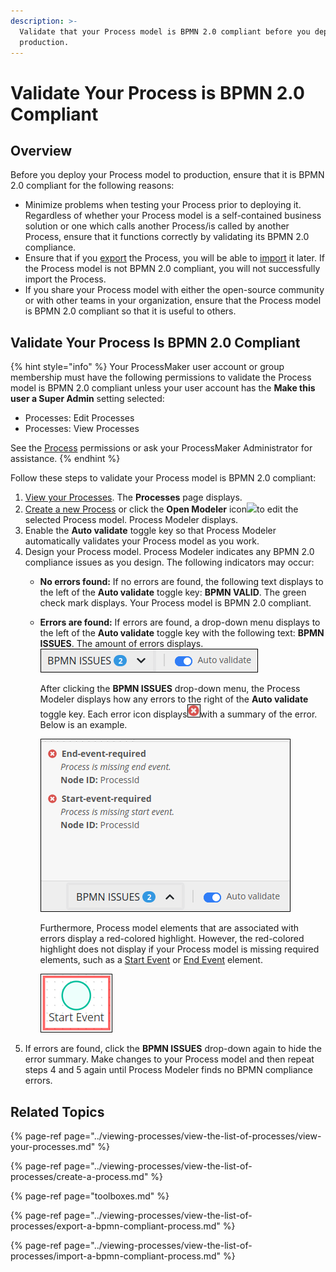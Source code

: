 ```yaml
---
description: >-
  Validate that your Process model is BPMN 2.0 compliant before you deploy it to
  production.
---
```


# Validate Your Process is BPMN 2.0 Compliant

## Overview

Before you deploy your Process model to production, ensure that it is BPMN 2.0 compliant for the following reasons:

* Minimize problems when testing your Process prior to deploying it. Regardless of whether your Process model is a self-contained business solution or one which calls another Process/is called by another Process, ensure that it functions correctly by validating its BPMN 2.0 compliance.
* Ensure that if you [export](../viewing-processes/view-the-list-of-processes/export-a-bpmn-compliant-process.md) the Process, you will be able to [import](../viewing-processes/view-the-list-of-processes/import-a-bpmn-compliant-process.md) it later. If the Process model is not BPMN 2.0 compliant, you will not successfully import the Process.
* If you share your Process model with either the open-source community or with other teams in your organization, ensure that the Process model is BPMN 2.0 compliant so that it is useful to others.

## Validate Your Process Is BPMN 2.0 Compliant

{% hint style="info" %}
Your ProcessMaker user account or group membership must have the following permissions to validate the Process model is BPMN 2.0 compliant unless your user account has the **Make this user a Super Admin** setting selected:

* Processes: Edit Processes
* Processes: View Processes

See the [Process](../../processmaker-administration/permission-descriptions-for-users-and-groups.md#processes) permissions or ask your ProcessMaker Administrator for assistance.
{% endhint %}

Follow these steps to validate your Process model is BPMN 2.0 compliant:

1. ​[View your Processes](https://processmaker.gitbook.io/processmaker-4-community/-LPblkrcFWowWJ6HZdhC/~/drafts/-LRhVZm0ddxDcGGdN5ZN/primary/designing-processes/viewing-processes/view-the-list-of-processes/view-your-processes#view-all-processes). The **Processes** page displays.
2. ​[Create a new Process](https://processmaker.gitbook.io/processmaker-4-community/-LPblkrcFWowWJ6HZdhC/~/edit/drafts/-LauIZVG_nBSIczT8ilV/designing-processes/viewing-processes/view-the-list-of-processes/create-a-process) or click the **Open Modeler** icon​![](https://firebasestorage.googleapis.com/v0/b/gitbook-28427.appspot.com/o/assets%2F-LJ0aNaVW1m7sNsxVJLV%2F-LVxYmCLNQNVkqtm90bQ%2F-LVxdCH6161DyA6JCRG-%2FOpen%20Modeler%20Edit%20icon%20Processes%20page%20-%20Processes.png?alt=media&token=75758d17-e403-418c-80e0-47ae2dca3c23)to edit the selected Process model. Process Modeler displays.
3. Enable the **Auto validate** toggle key so that Process Modeler automatically validates your Process model as you work.
4. Design your Process model. Process Modeler indicates any BPMN 2.0 compliance issues as you design. The following indicators may occur:
   * **No errors found:** If no errors are found, the following text displays to the left of the **Auto validate** toggle key: **BPMN VALID**. The green check mark displays. Your Process model is BPMN 2.0 compliant.
   * **Errors are found:** If errors are found, a drop-down menu displays to the left of the **Auto validate** toggle key with the following text: **BPMN ISSUES**. The amount of errors displays.  
     ![](../../.gitbook/assets/bpmn-with-problems-process-modeler-processes.png) 

     After clicking the **BPMN ISSUES** drop-down menu, the Process Modeler displays how any errors to the right of the **Auto validate** toggle key. Each error icon displays![](../../.gitbook/assets/validate-bpmn-problems-errors-process-modeler-processes.png)with a summary of the error. Below is an example.

     ![](../../.gitbook/assets/selection_011.png)

     Furthermore, Process model elements that are associated with errors display a red-colored highlight. However, the red-colored highlight does not display if your Process model is missing required elements, such as a [Start Event](model-your-process/process-modeling-element-descriptions.md#start-event) or [End Event](model-your-process/process-modeling-element-descriptions.md#end-event) element.

     ![](../../.gitbook/assets/validate-bpmn-problem-error-highlight-process-modeler-processes.png)
5. If errors are found, click the **BPMN ISSUES** drop-down again to hide the error summary. Make changes to your Process model and then repeat steps 4 and 5 again until Process Modeler finds no BPMN compliance errors.

## Related Topics

{% page-ref page="../viewing-processes/view-the-list-of-processes/view-your-processes.md" %}

{% page-ref page="../viewing-processes/view-the-list-of-processes/create-a-process.md" %}

{% page-ref page="toolboxes.md" %}

{% page-ref page="../viewing-processes/view-the-list-of-processes/export-a-bpmn-compliant-process.md" %}

{% page-ref page="../viewing-processes/view-the-list-of-processes/import-a-bpmn-compliant-process.md" %}

